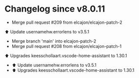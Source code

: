 # Changelog since v8.0.11
- Merge pull request #209 from elcajon/elcajon-patch-2

⬆️ Update usernamehw.errorlens to v3.5.1 
- Merge branch 'main' into elcajon-patch-2 
- Merge pull request #208 from elcajon/elcajon-patch-1

⬆️ Upgrades keesschollaart.vscode-home-assistant to 1.30.1 
- ⬆️ Update usernamehw.errorlens to v3.5.1 
- ⬆️ Upgrades keesschollaart.vscode-home-assistant to 1.30.1 
